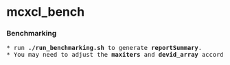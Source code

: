 # mcxcl_bench

### Benchmarking
<pre>
* run <b>./run_benchmarking.sh</b> to generate <b>reportSummary</b>.
* You may need to adjust the <b>maxiters</b> and <b>devid_array</b> according to the platform name.
</pre>
